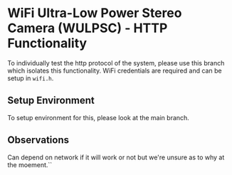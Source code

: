 # WiFi Ultra-Low Power Stereo Camera (WULPSC) - HTTP Functionality
To individually test the http protocol of the system, please use this branch which isolates this functionality. WiFi credentials are required and can be setup in ``wifi.h``.

## Setup Environment
To setup environment for this, please look at the main branch.

## Observations
Can depend on network if it will work or not but we're unsure as to why at the moement.``